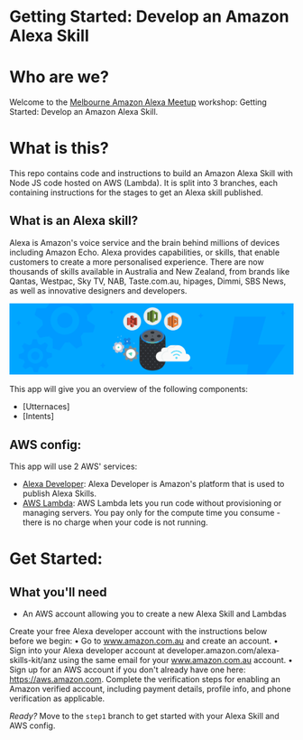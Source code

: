 # Getting Started: Develop an Amazon Alexa Skill

# Who are we?
Welcome to the [Melbourne Amazon Alexa Meetup](https://www.meetup.com/Melbourne-Amazon-Alexa-Meetup) workshop: Getting Started: Develop an Amazon Alexa Skill.

# What is this?
This repo contains code and instructions to build an Amazon Alexa Skill with Node JS code hosted on AWS (Lambda).  It is split into 3 branches, each containing instructions for the stages to get an Alexa skill published.

## What is an Alexa skill?
Alexa is Amazon's voice service and the brain behind millions of devices including Amazon Echo. Alexa provides capabilities, or skills, that enable customers to create a more personalised experience. There are now thousands of skills available in Australia and New Zealand, from brands like Qantas, Westpac, Sky TV, NAB, Taste.com.au, hipages, Dimmi, SBS News, as well as innovative designers and developers.

![app overview](/images/Voice-Hub.png)

This app will give you an overview of the following components:
- [Utternaces]
- [Intents]

## AWS config:

This app will use 2 AWS' services:
- [Alexa Developer](https://developer.amazon.com/alexa): Alexa Developer is Amazon's platform that is used to publish Alexa Skills.
- [AWS Lambda](https://aws.amazon.com/lambda): AWS Lambda lets you run code without provisioning or managing servers. You pay only for the compute time you consume - there is no charge when your code is not running.

# Get Started:

## What you'll need
- An AWS account allowing you to create a new Alexa Skill and Lambdas

Create your free Alexa developer account with the instructions below before we begin:
•	Go to www.amazon.com.au and create an account.
•	Sign into your Alexa developer account at developer.amazon.com/alexa-skills-kit/anz using the same email for your www.amazon.com.au account.
•	Sign up for an AWS account if you don't already have one here: https://aws.amazon.com.  Complete the verification steps for enabling an Amazon verified account, including payment details, profile info, and phone verification as applicable.

*Ready?* Move to the `step1` branch to get started with your Alexa Skill and AWS config.

